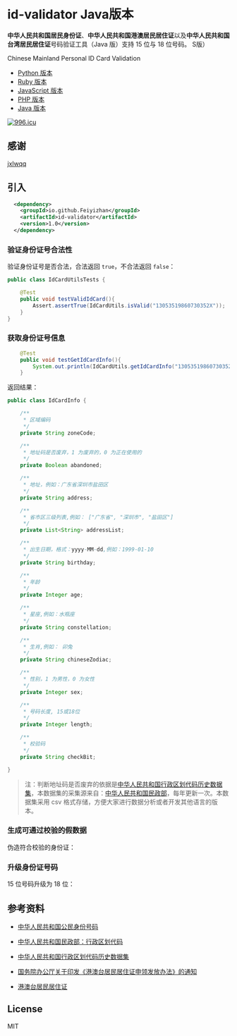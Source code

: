 # id-validator Java版本
**中华人民共和国居民身份证**、**中华人民共和国港澳居民居住证**以及**中华人民共和国台湾居民居住证**号码验证工具（Java 版）支持 15 位与 18 位号码。
S版）

Chinese Mainland Personal ID Card Validation


* [Python 版本](https://github.com/jxlwqq/id-validator.py)
* [Ruby 版本](https://github.com/renyijiu/id_validator)
* [JavaScript 版本](https://github.com/mc-zone/IDValidator)
* [PHP 版本](https://github.com/jxlwqq/id-validator)
* [Java 版本](https://github.com/Feiyizhan/id-validator)



[![996.icu](https://img.shields.io/badge/link-996.icu-red.svg)](https://996.icu)

## 感谢
[jxlwqq](https://github.com/jxlwqq)

## 引入

```xml
  <dependency>
    <groupId>io.github.Feiyizhan</groupId>
    <artifactId>id-validator</artifactId>
    <version>1.0</version>
  </dependency>
```


### 验证身份证号合法性

验证身份证号是否合法，合法返回 `true`，不合法返回 `false`：

```java
public class IdCardUtilsTests {

    @Test
    public void testValidIdCard(){
        Assert.assertTrue(IdCardUtils.isValid("13053519860730352X"));
    }
}
```

### 获取身份证号信息
```java
    @Test
    public void testGetIdCardInfo(){
        System.out.println(IdCardUtils.getIdCardInfo("13053519860730352X"));
    }

```

返回结果：
```java
public class IdCardInfo {

    /**
     * 区域编码
     */
    private String zoneCode;

    /**
     * 地址码是否废弃，1 为废弃的，0 为正在使用的
     */
    private Boolean abandoned;

    /**
     * 地址，例如：广东省深圳市盐田区
     */
    private String address;

    /**
     * 省市区三级列表,例如： ["广东省", "深圳市", "盐田区"]
     */
    private List<String> addressList;

    /**
     * 出生日期，格式：yyyy-MM-dd,例如：1999-01-10
     */
    private String birthday;

    /**
     * 年龄
     */
    private Integer age;

    /**
     * 星座,例如：水瓶座
     */
    private String constellation;

    /**
     * 生肖,例如： 卯兔
     */
    private String chineseZodiac;

    /**
     * 性别，1 为男性，0 为女性
     */
    private Integer sex;

    /**
     * 号码长度, 15或18位
     */
    private Integer length;

    /**
     * 校验码
     */
    private String checkBit;

}

```


> 注：判断地址码是否废弃的依据是[中华人民共和国行政区划代码历史数据集](https://github.com/jxlwqq/address-code-of-china)，本数据集的采集源来自：[中华人民共和国民政部](http://www.mca.gov.cn/article/sj/xzqh//1980/)，每年更新一次。本数据集采用 csv 格式存储，方便大家进行数据分析或者开发其他语言的版本。
### 生成可通过校验的假数据
伪造符合校验的身份证：


### 升级身份证号码
15 位号码升级为 18 位：


## 参考资料

* [中华人民共和国公民身份号码](https://zh.wikipedia.org/wiki/中华人民共和国公民身份号码)

* [中华人民共和国民政部：行政区划代码](http://www.mca.gov.cn/article/sj/xzqh/)

* [中华人民共和国行政区划代码历史数据集](https://github.com/jxlwqq/address-code-of-china)

* [国务院办公厅关于印发《港澳台居民居住证申领发放办法》的通知](http://www.gov.cn/zhengce/content/2018-08/19/content_5314865.htm)

* [港澳台居民居住证](https://zh.wikipedia.org/wiki/港澳台居民居住证)


## License
MIT
